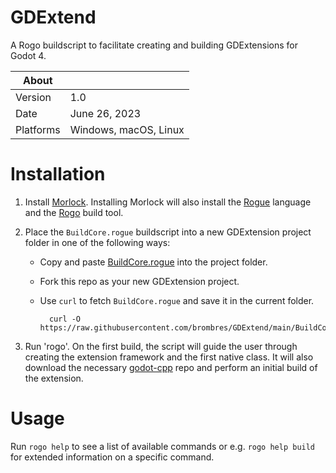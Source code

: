 # GDExtend
A Rogo buildscript to facilitate creating and building GDExtensions for Godot 4.

About     | &nbsp;
----------|-----------------------
Version   | 1.0
Date      | June 26, 2023
Platforms | Windows, macOS, Linux

# Installation

1. Install [Morlock](https://morlock.sh). Installing Morlock will also install the [Rogue](https://github.com/brombres/rogue) language and the [Rogo](https://github.com/brombres/Rogo) build tool.

2. Place the `BuildCore.rogue` buildscript into a new GDExtension project folder in one of the following ways:

    - Copy and paste [BuildCore.rogue](BuildCore.rogue) into the project folder.
    - Fork this repo as your new GDExtension project.
    - Use `curl` to fetch `BuildCore.rogue` and save it in the current folder.

            curl -O https://raw.githubusercontent.com/brombres/GDExtend/main/BuildCore.rogue

3. Run 'rogo'. On the first build, the script will guide the user through creating the extension framework and the first native class. It will also download the necessary [godot-cpp](https://github.com/godotengine/godot-cpp) repo and perform an initial build of the extension.

# Usage

Run `rogo help` to see a list of available commands or e.g. `rogo help build` for extended information on a specific command.

